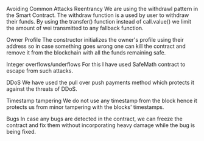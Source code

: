 Avoiding Common Attacks
Reentrancy
We are using the withdrawl pattern in the Smart Contract. The withdraw function is a used by user to withdraw their funds. By using the transfer() function instead of call.value() we limit the amount of wei transmitted to any fallback function.

Owner Profile
The constructor initializes the owner's profile using their address so in case something goes wrong one can kill the contract and remove it from the blockchain with all the funds remaining safe.

Integer overflows/underflows
For this I have used SafeMath contract to escape from such attacks.

DDoS
We have used the pull over push payments method which protects it against the threats of DDoS.

Timestamp tampering
We do not use any timestamp from the block hence it protects us from minor tampering with the blocks' timestamps.

Bugs
In case any bugs are detected in the contract, we can freeze the contract and fix them without incorporating heavy damage while the bug is being fixed.
